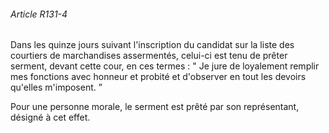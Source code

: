 ###### Article R131-4

Dans les quinze jours suivant l'inscription du candidat sur la liste des courtiers de marchandises assermentés, celui-ci est tenu de prêter serment, devant cette cour, en ces termes : " Je jure de loyalement remplir mes fonctions avec honneur et probité et d'observer en tout les devoirs qu'elles m'imposent. ”

Pour une personne morale, le serment est prêté par son représentant, désigné à cet effet.

